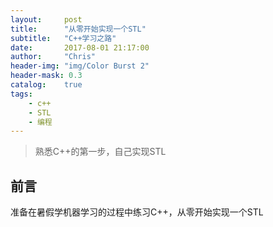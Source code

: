 ```yaml
---
layout:     post
title:      "从零开始实现一个STL"
subtitle:   "C++学习之路"
date:       2017-08-01 21:17:00
author:     "Chris"
header-img: "img/Color Burst 2"
header-mask: 0.3
catalog:    true
tags:
    - c++
	- STL
	- 编程
---
```



> 熟悉C++的第一步，自己实现STL


## 前言

准备在暑假学机器学习的过程中练习C++，从零开始实现一个STL



